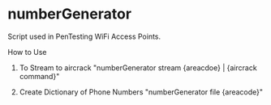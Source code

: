 # numberGenerator
Script used in PenTesting WiFi Access Points.

How to Use
1. To Stream to aircrack
    "numberGenerator stream {areacdoe} | {aircrack command}"

2. Create Dictionary of Phone Numbers
    "numberGenerator file {areacode}"
